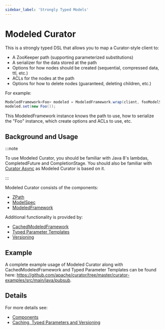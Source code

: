 ```yaml
---
sidebar_label: 'Strongly Typed Models'
---
```


# Modeled Curator

This is a strongly typed DSL that allows you to map a Curator-style client to:

* A ZooKeeper path (supporting parameterized substitutions)
* A serializer for the data stored at the path
* Options for how nodes should be created (sequential, compressed data, ttl, etc.)
* ACLs for the nodes at the path
* Options for how to delete nodes (guaranteed, deleting children, etc.)

For example:

```java
ModeledFramework<Foo> modeled = ModeledFramework.wrap(client, fooModelSpec);
modeled.set(new Foo());
```

This ModeledFramework instance knows the path to use, how to serialize the "Foo" instance, which create options and ACLs to use, etc.

## Background and Usage

:::note

To use Modeled Curator, you should be familiar with Java 8's lambdas, CompletedFuture and CompletionStage. You should also be familiar with [Curator Async](async.md) as Modeled Curator is based on it.

:::

Modeled Curator consists of the components:

* [ZPath](modeled-components.md#zpath)
* [ModelSpec](modeled-components.md#modelspec)
* [ModeledFramework](modeled-components.md#modeledframework)

Additional functionality is provided by:

* [CachedModeledFramework](modeled-typed.md#caching)
* [Typed Parameter Templates](modeled-typed.md#typed-parameters)
* [Versioning](modeled-typed.md#versioning)

## Example

A complete example usage of Modeled Curator along with CachedModeledFramework and Typed Parameter Templates can be found here: https://github.com/apache/curator/tree/master/curator-examples/src/main/java/pubsub.

## Details

For more details see:

* [Components](modeled-components.md)
* [Caching, Typed Parameters and Versioning](modeled-typed.md)
